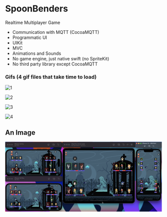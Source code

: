# SpoonBenders

Realtime Multiplayer Game

- Communication with MQTT (CocoaMQTT)
- Programmatic UI
- UIKit
- MVC
- Animations and Sounds
- No game engine, just native swift (no SpriteKit)
- No third party library except CocoaMQTT


### Gifs (4 gif files that take time to load)

![1](https://github.com/CengizOnur/OnrPublic/blob/main/gifsSpoonBenders/Jul-15-2023%2001-50-36.gif)

![2](https://github.com/CengizOnur/OnrPublic/blob/main/gifsSpoonBenders/Jul-15-2023%2001-34-09.gif)

![3](https://github.com/CengizOnur/OnrPublic/blob/main/gifsSpoonBenders/Jul-15-2023%2000-54-54.gif)

![4](https://github.com/CengizOnur/OnrPublic/blob/main/gifsSpoonBenders/Jul-14-2023%2023-34-32.gif)


## An Image

![5](https://github.com/CengizOnur/OnrPublic/blob/main/imagesSpoonBenders/Screenshot%202023-07-15%20at%2010.52.54.png)
